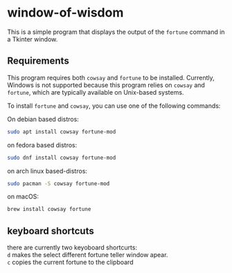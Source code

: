 # window-of-wisdom

This is a simple program that displays the output of the `fortune` command in a Tkinter window.

## Requirements

This program requires both `cowsay` and `fortune` to be installed. Currently, Windows is not supported because this program relies on `cowsay` and `fortune`, which are typically available on Unix-based systems.

To install `fortune` and `cowsay`, you can use one of the following commands:

On debian based distros:
```bash
sudo apt install cowsay fortune-mod
```
on fedora based distros:
```bash
sudo dnf install cowsay fortune-mod
```
on arch linux based-distros:
```bash
sudo pacman -S cowsay fortune-mod
```
on macOS:
```bash
brew install cowsay fortune
```
## keyboard shortcuts
there are currently two keyoboard shortcurts:  
`d` makes the select different fortune teller window apear.  
`c` copies the current fortune to the clipboard

